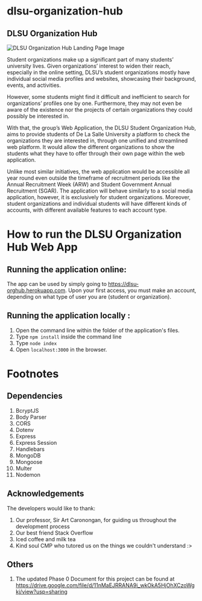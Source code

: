 # dlsu-organization-hub
## DLSU Organization Hub

![DLSU Organization Hub Landing Page Image](https://drive.google.com/uc?export=view&id=1YLlfQ0QNgKsQAWODk4djVGIYF4IXBIvf)

Student organizations make up a significant part of many students’ university lives. Given organizations’ interest to widen their reach, especially in the online setting, DLSU’s student organizations mostly have individual social media profiles and websites, showcasing their background, events, and activities. 

However, some students might find it difficult and inefficient to search for organizations’ profiles one by one. Furthermore, they may not even be aware of the existence nor the projects of certain organizations they could possibly be interested in.

With that, the group’s Web Application, the DLSU Student Organization Hub, aims to provide students of De La Salle University a platform to check the organizations they are interested in, through one unified and streamlined web platform. It would allow the different organizations to show the students what they have to offer through their own page within the web application. 

Unlike most similar initiatives, the web application would be accessible all year round even outside the timeframe of recruitment periods like the Annual Recruitment Week (ARW) and Student Government Annual Recruitment (SGAR). The application will behave similarly to a social media application, however, it is exclusively for student organizations. Moreover, student organizations and individual students will have different kinds of accounts, with different available features to each account type.

# How to run the DLSU Organization Hub Web App

## Running the application online:

The app can be used by simply going to https://dlsu-orghub.herokuapp.com. Upon your first access, you must make an account, depending on what type of user you are (student or organization).

 ## Running the application locally :

 1. Open the command line within the folder of the application's files.
 2. Type `npm install` inside the command line
 3. Type `node index`
 4. Open `localhost:3000` in the browser.
 
 # Footnotes
 
 ## Dependencies
 1. BcryptJS
 2. Body Parser
 3. CORS
 4. Dotenv
 5. Express
 6. Express Session
 7. Handlebars
 8. MongoDB
 9. Mongoose
 10. Multer
 11. Nodemon
 
 ## Acknowledgements
 The developers would like to thank:
 1. Our professor, Sir Art Caronongan, for guiding us throughout the development process
 2. Our best friend Stack Overflow
 3. Iced coffee and milk tea
 4. Kind soul CMP who tutored us on the things we couldn't understand :>
 
 ## Others
 1. The updated Phase 0 Document for this project can be found at https://drive.google.com/file/d/11nMaEJRRANA9i_wkOkA5HjOhXCzoWgkj/view?usp=sharing
